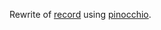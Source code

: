 Rewrite of [record](https://github.com/solana-program/record/blob/main/program/README.md) using [pinocchio](https://github.com/anza-xyz/pinocchio).